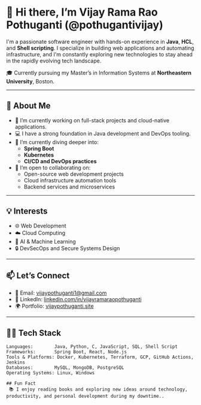 # 👋 Hi there, I’m Vijay Rama Rao Pothuganti (@pothugantivijay)

I'm a passionate software engineer with hands-on experience in **Java**, **HCL**, and **Shell scripting**. I specialize in building web applications and automating infrastructure, and I'm constantly exploring new technologies to stay ahead in the rapidly evolving tech landscape.

🎓 Currently pursuing my Master’s in Information Systems at **Northeastern University**, Boston.

---

## 🚀 About Me

- 🔭 I’m currently working on full-stack projects and cloud-native applications.
- 💻 I have a strong foundation in Java development and DevOps tooling.
- 🌱 I’m currently diving deeper into:
  - **Spring Boot**
  - **Kubernetes**
  - **CI/CD and DevOps practices**
- 🤝 I’m open to collaborating on:
  - Open-source web development projects
  - Cloud infrastructure automation tools
  - Backend services and microservices

---

## 💡 Interests

- 🌐 Web Development
- ☁️ Cloud Computing
- 🧠 AI & Machine Learning
- 🔒 DevSecOps and Secure Systems Design

---

## 📫 Let’s Connect

- 📧 Email: [vijaypothuganti1@gmail.com](mailto:vijaypothuganti1@gmail.com)
- 💼 LinkedIn: [linkedin.com/in/vijayramaraopothuganti](https://www.linkedin.com/in/vijayramaraopothuganti)
- 🌍 Portfolio: [vijaypothuganti.site](https://www.vijaypothuganti.site)

---

## 🧑‍💻 Tech Stack

```text
Languages:        Java, Python, C, JavaScript, SQL, Shell Script
Frameworks:       Spring Boot, React, Node.js
Tools & Platforms: Docker, Kubernetes, Terraform, GCP, GitHub Actions, Jenkins
Databases:        MySQL, MongoDB, PostgreSQL
Operating Systems: Linux, Windows

## Fun Fact
 📚 I enjoy reading books and exploring new ideas around technology, productivity, and personal development during my downtime..
